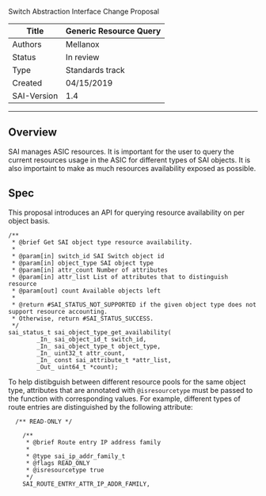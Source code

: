 Switch Abstraction Interface Change Proposal

Title       | Generic Resource Query
------------|----------------
Authors     | Mellanox
Status      | In review
Type        | Standards track
Created     | 04/15/2019
SAI-Version | 1.4
----------

## Overview
SAI manages ASIC resources. It is important for the user to query the current resources usage in the ASIC for different types of SAI objects.
It is also importaint to make as much resources availability exposed as possible.

## Spec

This proposal introduces an API for querying resource availability on per object basis.
```
/**
 * @brief Get SAI object type resource availability.
 *
 * @param[in] switch_id SAI Switch object id
 * @param[in] object_type SAI object type
 * @param[in] attr_count Number of attributes
 * @param[in] attr_list List of attributes that to distinguish resource
 * @param[out] count Available objects left
 *
 * @return #SAI_STATUS_NOT_SUPPORTED if the given object type does not support resource accounting.
 * Otherwise, return #SAI_STATUS_SUCCESS.
 */
sai_status_t sai_object_type_get_availability(
        _In_ sai_object_id_t switch_id,
        _In_ sai_object_type_t object_type,
        _In_ uint32_t attr_count,
        _In_ const sai_attribute_t *attr_list,
        _Out_ uint64_t *count);
```

To help distibguish between different resource pools for the same object type, attributes that are annotated with `@isresourcetype` must be passed to the function with corresponding values.
For example, different types of route entries are distinguished by the following attribute:
```
  /** READ-ONLY */

    /**
     * @brief Route entry IP address family
     *
     * @type sai_ip_addr_family_t
     * @flags READ_ONLY
     * @isresourcetype true
     */
    SAI_ROUTE_ENTRY_ATTR_IP_ADDR_FAMILY,
```
